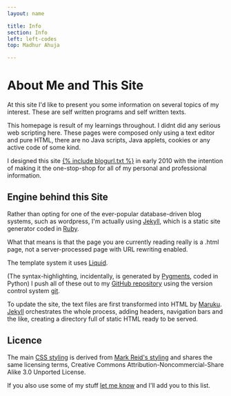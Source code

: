 ```yaml
---
layout: name

title: Info
section: Info
left: left-codes
top: Madhur Ahuja

---
```




About Me and This Site
========

At this site I'd like to present you some information on several topics of my interest. These are self written programs and self written texts.

This homepage is result of my learnings throughout. I didnt did any serious web scripting here. These pages were composed only using a text editor and pure HTML, there are no Java scripts, Java applets, cookies or any active code of some kind.

I designed this site [{% include blogurl.txt %}](/) in early 2010 with the intention of making it the one-stop-shop for all of my personal and professional information.


Engine behind this Site
-------------

Rather than opting for one of the ever-popular database-driven blog systems, such as wordpress, I'm actually using [Jekyll](http://github.com/mojombo/jekyll), which is a static site generator coded in [Ruby](http://www.ruby-lang.org/en/).

What that means is that the page you are currently reading really is a .html page, not a server-processed page with URL rewriting enabled. 


The template system it uses [Liquid](http://github.com/tobi/liquid).

(The syntax-highlighting, incidentally, is generated by [Pygments](http://pygments.org/), coded in Python)
I push all of these out to my [GitHub repository](http://github.com/madhur/madhur.github.com/) using the version control system [git](http://code.google.com/p/git-osx-installer/).

To update the site, the text files are first transformed into HTML by [Maruku](http://maruku.rubyforge.org/). [Jekyll](http://jekyllrb.com) orchestrates the whole process, adding headers, navigation bars and the like, creating a directory full of static HTML ready to be served.  

Licence
-------
The main [CSS styling](http://skife.org/css/screen.css) is derived from [Mark Reid's styling](http://github.com/mreid/mark.reid.name/tree/master) and shares the same licensing terms, Creative Commons Attribution-Noncommercial-Share Alike 3.0 Unported License.

If you also use some of my stuff [let me know](mailto:ahuja.madhur@gmail.com) and I'll add you to this list.
